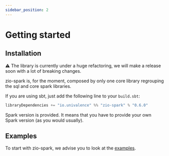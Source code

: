 ```yaml
---
sidebar_position: 2
---
```


# Getting started

## Installation

:warning: The library is currently under a huge refactoring, we will make a release soon with a lot of breaking changes.

zio-spark is, for the moment, composed by only one core library regrouping the sql and core spark libraries.

If you are using sbt, just add the following line to your `build.sbt`:

```scala
libraryDependencies += "io.univalence" %% "zio-spark" % "0.6.0"
```

Spark version is provided. It means that you have to provide your own Spark version (as you would usually).

## Examples

To start with zio-spark, we advise you to look at the 
[examples](https://github.com/univalence/zio-spark/tree/master/examples/src/main/scala).
